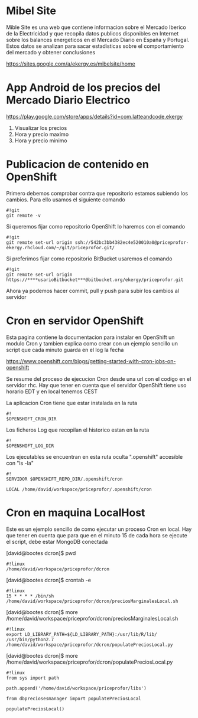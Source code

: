 # Mibel Site

Mible Site es una web que contiene informacion sobre el Mercado Iberico de la Electricidad y que recopila datos publicos disponibles en Internet sobre los balances energeticos en el Mercado Diario en España y Portugal. Estos datos se analizan para sacar estadisticas sobre el comportamiento del mercado y obtener conclusiones

https://sites.google.com/a/ekergy.es/mibelsite/home

# App Android de los precios del Mercado Diario Electrico

https://play.google.com/store/apps/details?id=com.latteandcode.ekergy

1. Visualizar los precios
2. Hora y precio maximo
3. Hora y precio minimo

# Publicacion de contenido en OpenShift


Primero debemos comprobar contra que repositorio estamos subiendo los cambios. Para ello usamos el siguiente comando
```
#!git
git remote -v
```

Si queremos fijar como repositorio OpenShift lo haremos con el comando
```
#!git
git remote set-url origin ssh://542bc3bb4382ec4e520010a0@priceprofor-ekergy.rhcloud.com/~/git/priceprofor.git/
```

Si preferimos fijar como repositorio BitBucket usaremos el comando
```
#!git
git remote set-url origin https://****usarioBitbucket***@bitbucket.org/ekergy/priceprofor.git
```

Ahora ya podemos hacer commit, pull y push para subir los cambios al servidor

# Cron en servidor OpenShift

Esta pagina contiene la documentacion para instalar en OpenShift un modulo Cron y tambien explica como crear con un ejemplo sencillo un script que cada minuto guarda en el log la fecha

https://www.openshift.com/blogs/getting-started-with-cron-jobs-on-openshift

Se resume del proceso de ejecucion Cron desde una url con el codigo en el servidor rhc. Hay que tener en cuenta que el servidor OpenShift tiene uso horario EDT y en local tenemos CEST

La aplicacion Cron tiene que estar instalada en la ruta 
```
#!
$OPENSHIFT_CRON_DIR
```

Los ficheros Log que recopilan el historico estan en la ruta 
```
#!
$OPENSHIFT_LOG_DIR
```

Los ejecutables se encuentran en esta ruta oculta ".openshift" accesible con "ls -la"
```
#!
SERVIDOR $OPENSHIFT_REPO_DIR/.openshift/cron

LOCAL /home/david/workspace/priceprofor/.openshift/cron
```

# Cron en maquina LocalHost

Este es un ejemplo sencillo de como ejecutar un proceso Cron en local. Hay que tener en cuenta que para que en el minuto 15 de cada hora se ejecute el script, debe estar MongoDB conectada

[david@bootes dcron]$ 
pwd
```
#!linux
/home/david/workspace/priceprofor/dcron
```

[david@bootes dcron]$ 
crontab -e
```
#!linux
15 * * * * /bin/sh /home/david/workspace/priceprofor/dcron/preciosMarginalesLocal.sh
```

[david@bootes dcron]$ 
more /home/david/workspace/priceprofor/dcron/preciosMarginalesLocal.sh
```
#!linux
export LD_LIBRARY_PATH=${LD_LIBRARY_PATH}:/usr/lib/R/lib/
/usr/bin/python2.7 /home/david/workspace/priceprofor/dcron/populatePreciosLocal.py
```

[david@bootes dcron]$ 
more /home/david/workspace/priceprofor/dcron/populatePreciosLocal.py
```
#!linux
from sys import path

path.append('/home/david/workspace/priceprofor/libs')

from dbpreciosesmanager import populatePreciosLocal

populatePreciosLocal()
```

